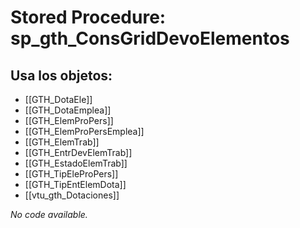 # Stored Procedure: sp_gth_ConsGridDevoElementos

## Usa los objetos:
- [[GTH_DotaEle]]
- [[GTH_DotaEmplea]]
- [[GTH_ElemProPers]]
- [[GTH_ElemProPersEmplea]]
- [[GTH_ElemTrab]]
- [[GTH_EntrDevElemTrab]]
- [[GTH_EstadoElemTrab]]
- [[GTH_TipEleProPers]]
- [[GTH_TipEntElemDota]]
- [[vtu_gth_Dotaciones]]

*No code available.*
